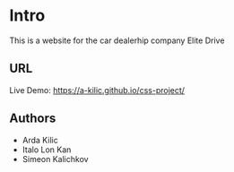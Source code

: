 # Intro

This is a website for the car dealerhip company Elite Drive

## URL

Live Demo: https://a-kilic.github.io/css-project/

## Authors

- Arda Kilic
- Italo Lon Kan
- Simeon Kalichkov
